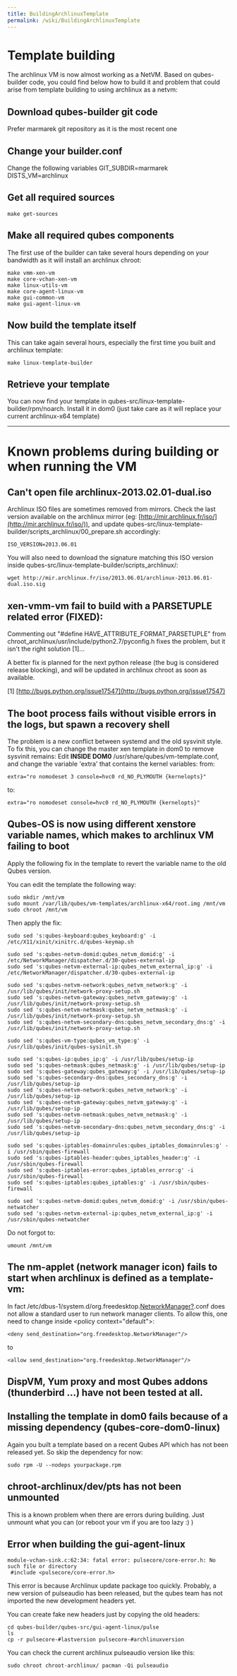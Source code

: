 ```yaml
---
title: BuildingArchlinuxTemplate
permalink: /wiki/BuildingArchlinuxTemplate
---
```


Template building
=================

The archlinux VM is now almost working as a NetVM. Based on qubes-builder code, you could find below how to build it and problem that could arise from template building to using archlinux as a netvm:

Download qubes-builder git code
-------------------------------

Prefer marmarek git repository as it is the most recent one

Change your builder.conf
------------------------

Change the following variables GIT\_SUBDIR=marmarek DISTS\_VM=archlinux

Get all required sources
------------------------

``` {.wiki}
make get-sources
```

Make all required qubes components
----------------------------------

The first use of the builder can take several hours depending on your bandwidth as it will install an archlinux chroot:

``` {.wiki}
make vmm-xen-vm
make core-vchan-xen-vm
make linux-utils-vm
make core-agent-linux-vm
make gui-common-vm
make gui-agent-linux-vm
```

Now build the template itself
-----------------------------

This can take again several hours, especially the first time you built and archlinux template:

``` {.wiki}
make linux-template-builder
```

Retrieve your template
----------------------

You can now find your template in qubes-src/linux-template-builder/rpm/noarch. Install it in dom0 (just take care as it will replace your current archlinux-x64 template)

* * * * *

Known problems during building or when running the VM
=====================================================

Can't open file archlinux-2013.02.01-dual.iso
---------------------------------------------

Archlinux ISO files are sometimes removed from mirrors. Check the last version available on the archlinux mirror (eg: [​http://mir.archlinux.fr/iso/](http://mir.archlinux.fr/iso/)), and update qubes-src/linux-template-builder/scripts\_archlinux/00\_prepare.sh accordingly:

``` {.wiki}
ISO_VERSION=2013.06.01
```

You will also need to download the signature matching this ISO version inside qubes-src/linux-template-builder/scripts\_archlinux/:

``` {.wiki}
wget http://mir.archlinux.fr/iso/2013.06.01/archlinux-2013.06.01-dual.iso.sig
```

xen-vmm-vm fail to build with a PARSETUPLE related error (FIXED):
-----------------------------------------------------------------

Commenting out "\#define HAVE\_ATTRIBUTE\_FORMAT\_PARSETUPLE" from chroot\_archlinux/usr/include/python2.7/pyconfig.h fixes the problem, but it isn't the right solution [1]...

A better fix is planned for the next python release (the bug is considered release blocking), and will be updated in archlinux chroot as soon as available.

[1] [​http://bugs.python.org/issue17547](http://bugs.python.org/issue17547)

The boot process fails without visible errors in the logs, but spawn a recovery shell
-------------------------------------------------------------------------------------

The problem is a new conflict between systemd and the old sysvinit style. To fix this, you can change the master xen template in dom0 to remove sysvinit remains: Edit **INSIDE DOM0** /usr/share/qubes/vm-template.conf, and change the variable 'extra' that contains the kernel variables: from:

``` {.wiki}
extra="ro nomodeset 3 console=hvc0 rd_NO_PLYMOUTH {kernelopts}"
```

to:

``` {.wiki}
extra="ro nomodeset console=hvc0 rd_NO_PLYMOUTH {kernelopts}"
```

Qubes-OS is now using different xenstore variable names, which makes to archlinux VM failing to boot
----------------------------------------------------------------------------------------------------

Apply the following fix in the template to revert the variable name to the old Qubes version.

You can edit the template the following way:

``` {.wiki}
sudo mkdir /mnt/vm
sudo mount /var/lib/qubes/vm-templates/archlinux-x64/root.img /mnt/vm
sudo chroot /mnt/vm
```

Then apply the fix:

``` {.wiki}
sudo sed 's:qubes-keyboard:qubes_keyboard:g' -i /etc/X11/xinit/xinitrc.d/qubes-keymap.sh

sudo sed 's:qubes-netvm-domid:qubes_netvm_domid:g' -i /etc/NetworkManager/dispatcher.d/30-qubes-external-ip
sudo sed 's:qubes-netvm-external-ip:qubes_netvm_external_ip:g' -i /etc/NetworkManager/dispatcher.d/30-qubes-external-ip

sudo sed 's:qubes-netvm-network:qubes_netvm_network:g' -i /usr/lib/qubes/init/network-proxy-setup.sh
sudo sed 's:qubes-netvm-gateway:qubes_netvm_gateway:g' -i /usr/lib/qubes/init/network-proxy-setup.sh
sudo sed 's:qubes-netvm-netmask:qubes_netvm_netmask:g' -i /usr/lib/qubes/init/network-proxy-setup.sh
sudo sed 's:qubes-netvm-secondary-dns:qubes_netvm_secondary_dns:g' -i /usr/lib/qubes/init/network-proxy-setup.sh

sudo sed 's:qubes-vm-type:qubes_vm_type:g' -i /usr/lib/qubes/init/qubes-sysinit.sh

sudo sed 's:qubes-ip:qubes_ip:g' -i /usr/lib/qubes/setup-ip
sudo sed 's:qubes-netmask:qubes_netmask:g' -i /usr/lib/qubes/setup-ip
sudo sed 's:qubes-gateway:qubes_gateway:g' -i /usr/lib/qubes/setup-ip
sudo sed 's:qubes-secondary-dns:qubes_secondary_dns:g' -i /usr/lib/qubes/setup-ip
sudo sed 's:qubes-netvm-network:qubes_netvm_network:g' -i /usr/lib/qubes/setup-ip
sudo sed 's:qubes-netvm-gateway:qubes_netvm_gateway:g' -i /usr/lib/qubes/setup-ip
sudo sed 's:qubes-netvm-netmask:qubes_netvm_netmask:g' -i /usr/lib/qubes/setup-ip
sudo sed 's:qubes-netvm-secondary-dns:qubes_netvm_secondary_dns:g' -i /usr/lib/qubes/setup-ip

sudo sed 's:qubes-iptables-domainrules:qubes_iptables_domainrules:g' -i /usr/sbin/qubes-firewall
sudo sed 's:qubes-iptables-header:qubes_iptables_header:g' -i /usr/sbin/qubes-firewall
sudo sed 's:qubes-iptables-error:qubes_iptables_error:g' -i /usr/sbin/qubes-firewall
sudo sed 's:qubes-iptables:qubes_iptables:g' -i /usr/sbin/qubes-firewall

sudo sed 's:qubes-netvm-domid:qubes_netvm_domid:g' -i /usr/sbin/qubes-netwatcher
sudo sed 's:qubes-netvm-external-ip:qubes_netvm_external_ip:g' -i /usr/sbin/qubes-netwatcher
```

Do not forgot to:

``` {.wiki}
umount /mnt/vm
```

The nm-applet (network manager icon) fails to start when archlinux is defined as a template-vm:
-----------------------------------------------------------------------------------------------

In fact /etc/dbus-1/system.d/org.freedesktop.[NetworkManager?](/wiki/NetworkManager).conf does not allow a standard user to run network manager clients. To allow this, one need to change inside \<policy context="default"\>:

``` {.wiki}
<deny send_destination="org.freedesktop.NetworkManager"/>
```

to

``` {.wiki}
<allow send_destination="org.freedesktop.NetworkManager"/>
```

DispVM, Yum proxy and most Qubes addons (thunderbird ...) have not been tested at all.
--------------------------------------------------------------------------------------

Installing the template in dom0 fails because of a missing dependency (qubes-core-dom0-linux)
---------------------------------------------------------------------------------------------

Again you built a template based on a recent Qubes API which has not been released yet. So skip the dependency for now:

``` {.wiki}
sudo rpm -U --nodeps yourpackage.rpm
```

chroot-archlinux/dev/pts has not been unmounted
-----------------------------------------------

This is a known problem when there are errors during building. Just unmount what you can (or reboot your vm if you are too lazy :) )

Error when building the gui-agent-linux
---------------------------------------

``` {.wiki}
module-vchan-sink.c:62:34: fatal error: pulsecore/core-error.h: No such file or directory
 #include <pulsecore/core-error.h>
```

This error is because Archlinux update package too quickly. Probably, a new version of pulseaudio has been released, but the qubes team has not imported the new development headers yet.

You can create fake new headers just by copying the old headers:

``` {.wiki}
cd qubes-builder/qubes-src/gui-agent-linux/pulse
ls
cp -r pulsecore-#lastversion pulsecore-#archlinuxversion
```

You can check the current archlinux pulseaudio version like this:

``` {.wiki}
sudo chroot chroot-archlinux/ pacman -Qi pulseaudio
```
